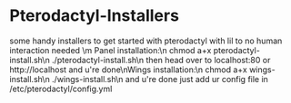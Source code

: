 # Pterodactyl-Installers
some handy installers to get started with pterodactyl with lil to no human interaction needed
\m
Panel installation:\n  chmod a+x pterodactyl-install.sh\n  ./pterodactyl-install.sh\n  then head over to localhost:80 or http://localhost and u're done\nWings installation:\n  chmod a+x wings-install.sh\n  ./wings-install.sh\n   and u're done just add ur config file in /etc/pterodactyl/config.yml
